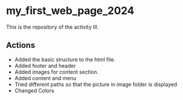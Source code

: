 # my_first_web_page_2024

This is the repository of the activity III.

## Actions

- Added the basic structure to the html file.
- Added footer and header
- Added images for content section.
- Added content and menu
- Tried different paths so that the picture in image folder is displayed
- Changed Colors

